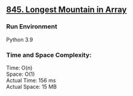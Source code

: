 ## [845. Longest Mountain in Array](https://leetcode.com/problems/longest-mountain-in-array/)

### Run Environment
Python 3.9

### Time and Space Complexity:
Time: O(n)  
Space: O(1)  
Actual Time: 156 ms  
Actual Space: 15 MB

